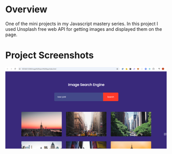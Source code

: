 # Overview

One of the mini projects in my Javascript mastery series. In this project I used Unsplash free web API for getting images and displayed them on the page.

# Project Screenshots

![Project screenshot](images/ss.png)
